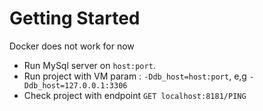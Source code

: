 # Getting Started

Docker does not work for now

* Run MySql server on ```host:port```.
* Run project with VM param : ```-Ddb_host=host:port```, e,g ```-Ddb_host=127.0.0.1:3306```
* Check project with endpoint ```GET localhost:8181/PING``` 